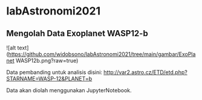 # labAstronomi2021
## Mengolah Data Exoplanet WASP12-b

![alt text](https://github.com/widobsono/labAstronomi2021/tree/main/gambar/ExoPlanet WASP12b.png?raw=true)

Data pembanding untuk analisis disini:
http://var2.astro.cz/ETD/etd.php?STARNAME=WASP-12&PLANET=b

Data akan diolah menggunakan JupyterNotebook.
